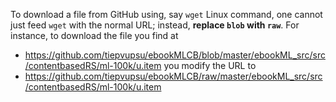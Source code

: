 To download a file from GitHub using, say `wget` Linux command, one cannot just
feed `wget` with the normal URL; instead, **replace `blob` with `raw`**. For instance,
to download the file you find at
- <https://github.com/tiepvupsu/ebookMLCB/blob/master/ebookML_src/src/contentbasedRS/ml-100k/u.item>
you modify the URL to
- <https://github.com/tiepvupsu/ebookMLCB/raw/master/ebookML_src/src/contentbasedRS/ml-100k/u.item>
